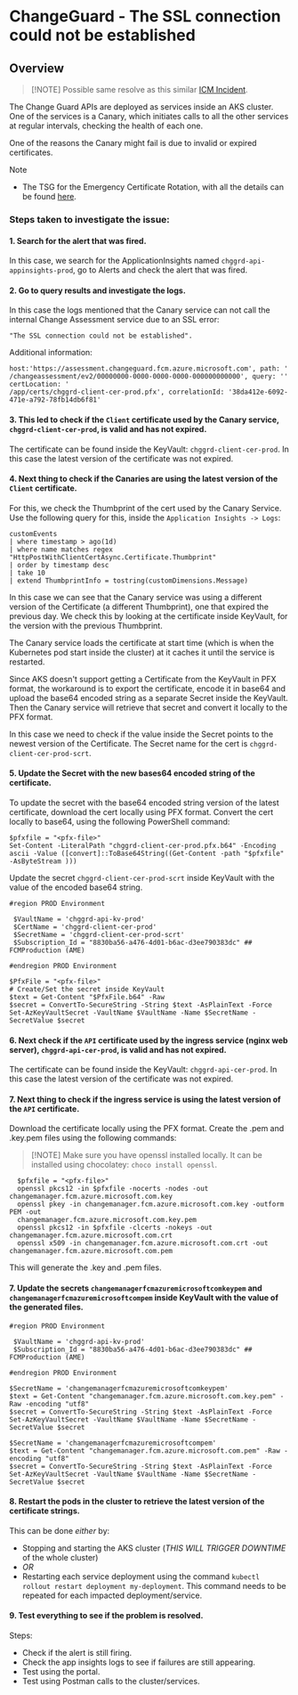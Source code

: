 ﻿# ChangeGuard - The SSL connection could not be established

## Overview

> [!NOTE] Possible same resolve as this similar [ICM Incident](https://portal.microsofticm.com/imp/v3/incidents/details/387791153/home).

The Change Guard APIs are deployed as services inside an AKS cluster.
One of the services is a Canary, which initiates calls to all the other services at regular intervals, checking the health
of each one.

One of the reasons the Canary might fail is due to invalid or expired certificates.

> [!NOTE]
> - The TSG for the Emergency Certificate Rotation, with all the details can be found [here](https://microsoft.sharepoint.com/teams/WAG/EngSys/ServiceMgmt/ChangeMgmt/ChangeGuard/_layouts/15/Doc.aspx?sourcedoc={b1511488-1e3b-45b8-b1f3-b0b89a26b27a}&action=view&wd=target%28Emergency%20Certificates%20Rotation%20%28ECR%5C%29%20Drill.one%7C970fb975-853c-4b2f-9a7f-12c62a1b988d%2FChange%20Guard%20-%20PROD%20-%20Certificate%20Rotation%20Guide%7C862f4999-13c1-4904-af6a-821e5a8d61d7%2F%29&wdorigin=703).

### Steps taken to investigate the issue:

#### 1. Search for the alert that was fired.
In this case, we search for the ApplicationInsights named `chggrd-api-appinsights-prod`, go to Alerts and check the alert that was fired.
#### 2. Go to query results and investigate the logs.
In this case the logs mentioned that the Canary service can not call the internal Change Assessment service due to an SSL error:
```
"The SSL connection could not be established".
```
Additional information:
```
host:'https://assessment.changeguard.fcm.azure.microsoft.com', path: '
/changeassessment/ev2/00000000-0000-0000-0000-000000000000', query: '' certLocation: '
/app/certs/chggrd-client-cer-prod.pfx', correlationId: '38da412e-6092-471e-a792-78fb14db6f81'
```
#### 3. This led to check if the `Client` certificate used by the Canary service, `chggrd-client-cer-prod`, is valid and has not expired.
The certificate can be found inside the KeyVault: `chggrd-client-cer-prod`.
In this case the latest version of the certificate was not expired.
#### 4. Next thing to check if the Canaries are using the latest version of the `Client` certificate.
For this, we check the Thumbprint of the cert used by the Canary Service.
Use the following query for this, inside the `Application Insights -> Logs`:
```
customEvents
| where timestamp > ago(1d)
| where name matches regex "HttpPostWithClientCertAsync.Certificate.Thumbprint"
| order by timestamp desc
| take 10
| extend ThumbprintInfo = tostring(customDimensions.Message)
```
In this case we can see that the Canary service was using a different version of the Certificate (a different Thumbprint), one that expired the previous day.
We check this by looking at the certificate inside KeyVault, for the version with the previous Thumbprint.

The Canary service loads the certificate at start time (which is when the Kubernetes pod start inside the cluster) at it caches it until the service is restarted.

Since AKS doesn't support getting a Certificate from the KeyVault in PFX format, the workaround is to export the certificate, encode it in base64 and upload the base64 encoded string as a separate Secret inside the KeyVault.
Then the Canary service will retrieve that secret and convert it locally to the PFX format.

In this case we need to check if the value inside the Secret points to the newest version of the Certificate.
The Secret name for the cert is `chggrd-client-cer-prod-scrt`.
#### 5. Update the Secret with the new bases64 encoded string of the certificate.
To update the secret with the base64 encoded string version of the latest certificate, download the cert locally using PFX format. 
Convert the cert locally to base64, using the following PowerShell command:
```
$pfxfile = "<pfx-file>"
Set-Content -LiteralPath "chggrd-client-cer-prod.pfx.b64" -Encoding ascii -Value ([convert]::ToBase64String((Get-Content -path "$pfxfile" -AsByteStream )))
```
Update the secret `chggrd-client-cer-prod-scrt` inside KeyVault with the value of the encoded base64 string.
```
#region PROD Environment

 $VaultName = 'chggrd-api-kv-prod'
 $CertName = 'chggrd-client-cer-prod'
 $SecretName = 'chggrd-client-cer-prod-scrt'
 $Subscription_Id = "8830ba56-a476-4d01-b6ac-d3ee790383dc" ## FCMProduction (AME)

#endregion PROD Environment

$PfxFile = "<pfx-file>"
# Create/Set the secret inside KeyVault
$text = Get-Content "$PfxFile.b64" -Raw
$secret = ConvertTo-SecureString -String $text -AsPlainText -Force
Set-AzKeyVaultSecret -VaultName $VaultName -Name $SecretName -SecretValue $secret
```

#### 6. Next check if the `API` certificate used by the ingress service (nginx web server), `chggrd-api-cer-prod`, is valid and has not expired.
The certificate can be found inside the KeyVault: `chggrd-api-cer-prod`.
In this case the latest version of the certificate was not expired.
#### 7. Next thing to check if the ingress service is using the latest version of the `API` certificate.
Download the certificate locally using the PFX format.
Create the .pem and .key.pem files using the following commands:
> [!NOTE] Make sure you have openssl installed locally. It can be installed using chocolatey: `choco install openssl`.

```
  $pfxfile = "<pfx-file>"  
  openssl pkcs12 -in $pfxfile -nocerts -nodes -out changemanager.fcm.azure.microsoft.com.key        
  openssl pkey -in changemanager.fcm.azure.microsoft.com.key -outform PEM -out
  changemanager.fcm.azure.microsoft.com.key.pem       
  openssl pkcs12 -in $pfxfile -clcerts -nokeys -out changemanager.fcm.azure.microsoft.com.crt     
  openssl x509 -in changemanager.fcm.azure.microsoft.com.crt -out changemanager.fcm.azure.microsoft.com.pem
 ```
This will generate the .key and .pem files.
#### 7. Update the secrets `changemanagerfcmazuremicrosoftcomkeypem` and `changemanagerfcmazuremicrosoftcompem` inside KeyVault with the value of the generated files.
```
#region PROD Environment

 $VaultName = 'chggrd-api-kv-prod'
 $Subscription_Id = "8830ba56-a476-4d01-b6ac-d3ee790383dc" ## FCMProduction (AME)

#endregion PROD Environment

$SecretName = 'changemanagerfcmazuremicrosoftcomkeypem'
$text = Get-Content "changemanager.fcm.azure.microsoft.com.key.pem" -Raw -encoding "utf8"
$secret = ConvertTo-SecureString -String $text -AsPlainText -Force
Set-AzKeyVaultSecret -VaultName $VaultName -Name $SecretName -SecretValue $secret

$SecretName = 'changemanagerfcmazuremicrosoftcompem'
$text = Get-Content "changemanager.fcm.azure.microsoft.com.pem" -Raw -encoding "utf8"
$secret = ConvertTo-SecureString -String $text -AsPlainText -Force
Set-AzKeyVaultSecret -VaultName $VaultName -Name $SecretName -SecretValue $secret
```
#### 8. Restart the pods in the cluster to retrieve the latest version of the certificate strings.
This can be done *either* by:
- Stopping and starting the AKS cluster (*THIS WILL TRIGGER DOWNTIME* of the whole cluster)
- *OR*
- Restarting each service deployment using the command `kubectl rollout restart deployment my-deployment`. This command needs to be repeated for each impacted deployment/service.

#### 9. Test everything to see if the problem is resolved.
Steps:
- Check if the alert is still firing.
- Check the app insights logs to see if failures are still appearing.
- Test using the portal.
- Test using Postman calls to the cluster/services.

